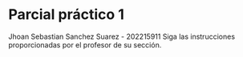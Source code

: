 # Parcial práctico 1
Jhoan Sebastian Sanchez Suarez - 202215911
Siga las instrucciones proporcionadas por el profesor de su sección.
